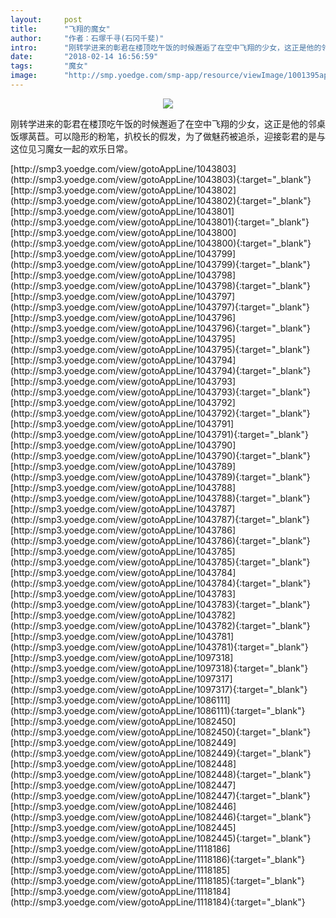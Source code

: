 ```yaml
---
layout:     post
title:      "飞翔的魔女"
author:     "作者：石塚千寻(石冈千斐)"
intro:      "刚转学进来的彰君在楼顶吃午饭的时候邂逅了在空中飞翔的少女，这正是他的邻桌饭塚莴苣。可以隐形的粉笔，扒校长的假发，为了做魅药被追杀，迎接彰君的是与这位见习魔女一起的欢乐日常。"
date:       "2018-02-14 16:56:59"
tags:       "魔女"
image:      "http://smp.yoedge.com/smp-app/resource/viewImage/1001395appline.png"
---
```

<div style="text-align: center">
<p><img src="http://smp.yoedge.com/smp-app/resource/viewImage/1001395appline.png"/></p>
</div>
<p class="post-meta">
<span>刚转学进来的彰君在楼顶吃午饭的时候邂逅了在空中飞翔的少女，这正是他的邻桌饭塚莴苣。可以隐形的粉笔，扒校长的假发，为了做魅药被追杀，迎接彰君的是与这位见习魔女一起的欢乐日常。</span>
</p>
[http://smp3.yoedge.com/view/gotoAppLine/1043803](http://smp3.yoedge.com/view/gotoAppLine/1043803){:target="_blank"}
[http://smp3.yoedge.com/view/gotoAppLine/1043802](http://smp3.yoedge.com/view/gotoAppLine/1043802){:target="_blank"}
[http://smp3.yoedge.com/view/gotoAppLine/1043801](http://smp3.yoedge.com/view/gotoAppLine/1043801){:target="_blank"}
[http://smp3.yoedge.com/view/gotoAppLine/1043800](http://smp3.yoedge.com/view/gotoAppLine/1043800){:target="_blank"}
[http://smp3.yoedge.com/view/gotoAppLine/1043799](http://smp3.yoedge.com/view/gotoAppLine/1043799){:target="_blank"}
[http://smp3.yoedge.com/view/gotoAppLine/1043798](http://smp3.yoedge.com/view/gotoAppLine/1043798){:target="_blank"}
[http://smp3.yoedge.com/view/gotoAppLine/1043797](http://smp3.yoedge.com/view/gotoAppLine/1043797){:target="_blank"}
[http://smp3.yoedge.com/view/gotoAppLine/1043796](http://smp3.yoedge.com/view/gotoAppLine/1043796){:target="_blank"}
[http://smp3.yoedge.com/view/gotoAppLine/1043795](http://smp3.yoedge.com/view/gotoAppLine/1043795){:target="_blank"}
[http://smp3.yoedge.com/view/gotoAppLine/1043794](http://smp3.yoedge.com/view/gotoAppLine/1043794){:target="_blank"}
[http://smp3.yoedge.com/view/gotoAppLine/1043793](http://smp3.yoedge.com/view/gotoAppLine/1043793){:target="_blank"}
[http://smp3.yoedge.com/view/gotoAppLine/1043792](http://smp3.yoedge.com/view/gotoAppLine/1043792){:target="_blank"}
[http://smp3.yoedge.com/view/gotoAppLine/1043791](http://smp3.yoedge.com/view/gotoAppLine/1043791){:target="_blank"}
[http://smp3.yoedge.com/view/gotoAppLine/1043790](http://smp3.yoedge.com/view/gotoAppLine/1043790){:target="_blank"}
[http://smp3.yoedge.com/view/gotoAppLine/1043789](http://smp3.yoedge.com/view/gotoAppLine/1043789){:target="_blank"}
[http://smp3.yoedge.com/view/gotoAppLine/1043788](http://smp3.yoedge.com/view/gotoAppLine/1043788){:target="_blank"}
[http://smp3.yoedge.com/view/gotoAppLine/1043787](http://smp3.yoedge.com/view/gotoAppLine/1043787){:target="_blank"}
[http://smp3.yoedge.com/view/gotoAppLine/1043786](http://smp3.yoedge.com/view/gotoAppLine/1043786){:target="_blank"}
[http://smp3.yoedge.com/view/gotoAppLine/1043785](http://smp3.yoedge.com/view/gotoAppLine/1043785){:target="_blank"}
[http://smp3.yoedge.com/view/gotoAppLine/1043784](http://smp3.yoedge.com/view/gotoAppLine/1043784){:target="_blank"}
[http://smp3.yoedge.com/view/gotoAppLine/1043783](http://smp3.yoedge.com/view/gotoAppLine/1043783){:target="_blank"}
[http://smp3.yoedge.com/view/gotoAppLine/1043782](http://smp3.yoedge.com/view/gotoAppLine/1043782){:target="_blank"}
[http://smp3.yoedge.com/view/gotoAppLine/1043781](http://smp3.yoedge.com/view/gotoAppLine/1043781){:target="_blank"}
[http://smp3.yoedge.com/view/gotoAppLine/1097318](http://smp3.yoedge.com/view/gotoAppLine/1097318){:target="_blank"}
[http://smp3.yoedge.com/view/gotoAppLine/1097317](http://smp3.yoedge.com/view/gotoAppLine/1097317){:target="_blank"}
[http://smp3.yoedge.com/view/gotoAppLine/1086111](http://smp3.yoedge.com/view/gotoAppLine/1086111){:target="_blank"}
[http://smp3.yoedge.com/view/gotoAppLine/1082450](http://smp3.yoedge.com/view/gotoAppLine/1082450){:target="_blank"}
[http://smp3.yoedge.com/view/gotoAppLine/1082449](http://smp3.yoedge.com/view/gotoAppLine/1082449){:target="_blank"}
[http://smp3.yoedge.com/view/gotoAppLine/1082448](http://smp3.yoedge.com/view/gotoAppLine/1082448){:target="_blank"}
[http://smp3.yoedge.com/view/gotoAppLine/1082447](http://smp3.yoedge.com/view/gotoAppLine/1082447){:target="_blank"}
[http://smp3.yoedge.com/view/gotoAppLine/1082446](http://smp3.yoedge.com/view/gotoAppLine/1082446){:target="_blank"}
[http://smp3.yoedge.com/view/gotoAppLine/1082445](http://smp3.yoedge.com/view/gotoAppLine/1082445){:target="_blank"}
[http://smp3.yoedge.com/view/gotoAppLine/1118186](http://smp3.yoedge.com/view/gotoAppLine/1118186){:target="_blank"}
[http://smp3.yoedge.com/view/gotoAppLine/1118185](http://smp3.yoedge.com/view/gotoAppLine/1118185){:target="_blank"}
[http://smp3.yoedge.com/view/gotoAppLine/1118184](http://smp3.yoedge.com/view/gotoAppLine/1118184){:target="_blank"}



